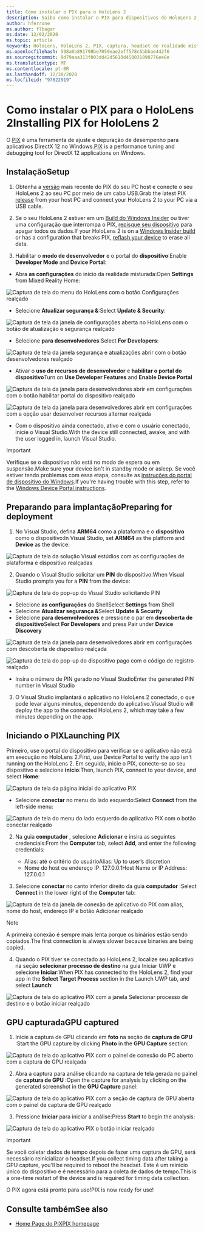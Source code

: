 ```yaml
---
title: Como instalar o PIX para o HoloLens 2
description: Saiba como instalar o PIX para dispositivos do HoloLens 2.
author: hferrone
ms.author: flbagar
ms.date: 12/02/2020
ms.topic: article
keywords: HoloLens, HoloLens 2, PIX, captura, headset de realidade misturada, headset de realidade mista do Windows, headset da realidade virtual
ms.openlocfilehash: 598a6b891798be7059eae2eff578c6bbbae442f6
ms.sourcegitcommit: 9d79aaa313f003dd42d5610d458031890776ee8e
ms.translationtype: MT
ms.contentlocale: pt-BR
ms.lasthandoff: 12/30/2020
ms.locfileid: "97822919"
---
```

# <a name="installing-pix-for-hololens-2"></a><span data-ttu-id="3280c-104">Como instalar o PIX para o HoloLens 2</span><span class="sxs-lookup"><span data-stu-id="3280c-104">Installing PIX for HoloLens 2</span></span>

<span data-ttu-id="3280c-105">O [PIX](https://devblogs.microsoft.com/pix) é uma ferramenta de ajuste e depuração de desempenho para aplicativos DirectX 12 no Windows.</span><span class="sxs-lookup"><span data-stu-id="3280c-105">[PIX](https://devblogs.microsoft.com/pix) is a performance tuning and debugging tool for DirectX 12 applications on Windows.</span></span> 

## <a name="setup"></a><span data-ttu-id="3280c-106">Instalação</span><span class="sxs-lookup"><span data-stu-id="3280c-106">Setup</span></span>

1. <span data-ttu-id="3280c-107">Obtenha a [versão]( https://devblogs.microsoft.com/pix/download) mais recente do PIX do seu PC host e conecte o seu HoloLens 2 ao seu PC por meio de um cabo USB.</span><span class="sxs-lookup"><span data-stu-id="3280c-107">Grab the latest PIX [release]( https://devblogs.microsoft.com/pix/download) from your host PC and connect your HoloLens 2 to your PC via a USB cable.</span></span>

2. <span data-ttu-id="3280c-108">Se o seu HoloLens 2 estiver em um [Build do Windows Insider](https://insider.windows.com) ou tiver uma configuração que interrompa o PIX,  [repisque seu dispositivo](https://docs.microsoft.com/hololens/hololens-recovery) para apagar todos os dados.</span><span class="sxs-lookup"><span data-stu-id="3280c-108">If your HoloLens 2 is on a [Windows Insider build](https://insider.windows.com) or has a configuration that breaks PIX,  [reflash your device](https://docs.microsoft.com/hololens/hololens-recovery) to erase all data.</span></span>

3. <span data-ttu-id="3280c-109">Habilitar o **modo de desenvolvedor** e o portal do **dispositivo**:</span><span class="sxs-lookup"><span data-stu-id="3280c-109">Enable **Developer Mode** and **Device Portal**:</span></span>

* <span data-ttu-id="3280c-110">Abra **as configurações** do início da realidade misturada:</span><span class="sxs-lookup"><span data-stu-id="3280c-110">Open **Settings** from Mixed Reality Home:</span></span>

![Captura de tela do menu do HoloLens com o botão Configurações realçado](images/pix-img-01.jpg)

* <span data-ttu-id="3280c-112">Selecione **Atualizar segurança &**:</span><span class="sxs-lookup"><span data-stu-id="3280c-112">Select **Update & Security**:</span></span>

![Captura de tela da janela de configurações aberta no HoloLens com o botão de atualização e segurança realçado](images/pix-img-02.jpg)

* <span data-ttu-id="3280c-114">Selecione **para desenvolvedores**:</span><span class="sxs-lookup"><span data-stu-id="3280c-114">Select **For Developers**:</span></span>

![Captura de tela da janela segurança e atualizações abrir com o botão desenvolvedores realçado](images/pix-img-03.jpg)

* <span data-ttu-id="3280c-116">Ativar o **uso de recursos de desenvolvedor** e **habilitar o portal do dispositivo**</span><span class="sxs-lookup"><span data-stu-id="3280c-116">Turn on **Use Developer Features** and **Enable Device Portal**</span></span>

![Captura de tela da janela para desenvolvedores abrir em configurações com o botão habilitar portal do dispositivo realçado](images/pix-img-04.jpg)

![Captura de tela da janela para desenvolvedores abrir em configurações com a opção usar desenvolver recursos alternar realçada](images/pix-img-05.jpg)

* <span data-ttu-id="3280c-119">Com o dispositivo ainda conectado, ativo e com o usuário conectado, inicie o Visual Studio.</span><span class="sxs-lookup"><span data-stu-id="3280c-119">With the device still connected, awake, and with the user logged in, launch Visual Studio.</span></span>

> [!IMPORTANT]
> <span data-ttu-id="3280c-120">Verifique se o dispositivo não está no modo de espera ou em suspensão.</span><span class="sxs-lookup"><span data-stu-id="3280c-120">Make sure your device isn't in standby mode or asleep.</span></span> <span data-ttu-id="3280c-121">Se você estiver tendo problemas com essa etapa, consulte as [instruções do portal de dispositivo do Windows](https://docs.microsoft.com/windows/mixed-reality/develop/platform-capabilities-and-apis/using-the-windows-device-portal).</span><span class="sxs-lookup"><span data-stu-id="3280c-121">If you're having trouble with this step, refer to the [Windows Device Portal instructions](https://docs.microsoft.com/windows/mixed-reality/develop/platform-capabilities-and-apis/using-the-windows-device-portal).</span></span>

## <a name="preparing-for-deployment"></a><span data-ttu-id="3280c-122">Preparando para implantação</span><span class="sxs-lookup"><span data-stu-id="3280c-122">Preparing for deployment</span></span>

1. <span data-ttu-id="3280c-123">No Visual Studio, defina **ARM64** como a plataforma e o **dispositivo** como o dispositivo:</span><span class="sxs-lookup"><span data-stu-id="3280c-123">In Visual Studio, set **ARM64** as the platform and **Device** as the device:</span></span>

![Captura de tela da solução Visual estúdios com as configurações de plataforma e dispositivo realçadas](images/pix-img-06.png)

2. <span data-ttu-id="3280c-125">Quando o Visual Studio solicitar um **PIN** do dispositivo:</span><span class="sxs-lookup"><span data-stu-id="3280c-125">When Visual Studio prompts you for a **PIN** from the device:</span></span>

![Captura de tela do pop-up do Visual Studio solicitando PIN](images/pix-img-07.png)

* <span data-ttu-id="3280c-127">Selecione **as configurações** do Shell</span><span class="sxs-lookup"><span data-stu-id="3280c-127">Select **Settings** from Shell</span></span>
* <span data-ttu-id="3280c-128">Selecione **Atualizar segurança &**</span><span class="sxs-lookup"><span data-stu-id="3280c-128">Select **Update & Security**</span></span>
* <span data-ttu-id="3280c-129">Selecione **para desenvolvedores** e pressione o par em **descoberta de dispositivo**</span><span class="sxs-lookup"><span data-stu-id="3280c-129">Select **For Developers** and press Pair under **Device Discovery**</span></span> 

![Captura de tela da janela para desenvolvedores abrir em configurações com descoberta de dispositivo realçada](images/pix-img-08.jpg)

![Captura de tela do pop-up do dispositivo pago com o código de registro realçado](images/pix-img-09.jpg)

* <span data-ttu-id="3280c-132">Insira o número de PIN gerado no Visual Studio</span><span class="sxs-lookup"><span data-stu-id="3280c-132">Enter the generated PIN number in Visual Studio</span></span>

3. <span data-ttu-id="3280c-133">O Visual Studio implantará o aplicativo no HoloLens 2 conectado, o que pode levar alguns minutos, dependendo do aplicativo.</span><span class="sxs-lookup"><span data-stu-id="3280c-133">Visual Studio will deploy the app to the connected HoloLens 2, which may take a few minutes depending on the app.</span></span>

## <a name="launching-pix"></a><span data-ttu-id="3280c-134">Iniciando o PIX</span><span class="sxs-lookup"><span data-stu-id="3280c-134">Launching PIX</span></span>

<span data-ttu-id="3280c-135">Primeiro, use o portal do dispositivo para verificar se o aplicativo não está em execução no HoloLens 2.</span><span class="sxs-lookup"><span data-stu-id="3280c-135">First, use Device Portal to verify the app isn't running on the HoloLens 2.</span></span> <span data-ttu-id="3280c-136">Em seguida, inicie o PIX, conecte-se ao seu dispositivo e selecione **início**:</span><span class="sxs-lookup"><span data-stu-id="3280c-136">Then, launch PIX, connect to your device, and select **Home**:</span></span>

![Captura de tela da página inicial do aplicativo PIX](images/pix-img-10.png)

* <span data-ttu-id="3280c-138">Selecione **conectar** no menu do lado esquerdo:</span><span class="sxs-lookup"><span data-stu-id="3280c-138">Select **Connect** from the left-side menu:</span></span>

![Captura de tela do menu do lado esquerdo do aplicativo PIX com o botão conectar realçado](images/pix-img-11.png)

2. <span data-ttu-id="3280c-140">Na guia **computador** , selecione **Adicionar** e insira as seguintes credenciais:</span><span class="sxs-lookup"><span data-stu-id="3280c-140">From the **Computer** tab, select **Add**, and enter the following credentials:</span></span>
    * <span data-ttu-id="3280c-141">Alias: até o critério do usuário</span><span class="sxs-lookup"><span data-stu-id="3280c-141">Alias: Up to user’s discretion</span></span>
    * <span data-ttu-id="3280c-142">Nome do host ou endereço IP: 127.0.0.1</span><span class="sxs-lookup"><span data-stu-id="3280c-142">Host Name or IP Address: 127.0.0.1</span></span>

3. <span data-ttu-id="3280c-143">Selecione **conectar** no canto inferior direito da guia **computador** :</span><span class="sxs-lookup"><span data-stu-id="3280c-143">Select **Connect** in the lower right of the **Computer** tab:</span></span>

![Captura de tela da janela de conexão de aplicativo do PIX com alias, nome do host, endereço IP e botão Adicionar realçado](images/pix-img-12.png)

> [!NOTE]
> <span data-ttu-id="3280c-145">A primeira conexão é sempre mais lenta porque os binários estão sendo copiados.</span><span class="sxs-lookup"><span data-stu-id="3280c-145">The first connection is always slower because binaries are being copied.</span></span>

4. <span data-ttu-id="3280c-146">Quando o PIX tiver se conectado ao HoloLens 2, localize seu aplicativo na seção **selecionar processo de destino** na guia Iniciar UWP e selecione **Iniciar**:</span><span class="sxs-lookup"><span data-stu-id="3280c-146">When PIX has connected to the HoloLens 2, find your app in the **Select Target Process** section in the Launch UWP tab, and select **Launch**:</span></span>

![Captura de tela do aplicativo PIX com a janela Selecionar processo de destino e o botão iniciar realçado](images/pix-img-13.png)

## <a name="gpu-captured"></a><span data-ttu-id="3280c-148">GPU capturada</span><span class="sxs-lookup"><span data-stu-id="3280c-148">GPU captured</span></span>

1. <span data-ttu-id="3280c-149">Inicie a captura de GPU clicando em **foto** na seção de **captura de GPU** :</span><span class="sxs-lookup"><span data-stu-id="3280c-149">Start the GPU capture by clicking **Photo** in the **GPU Capture** section:</span></span>

![Captura de tela do aplicativo PIX com o painel de conexão do PC aberto com a captura de GPU realçada](images/pix-img-14.png)

2. <span data-ttu-id="3280c-151">Abra a captura para análise clicando na captura de tela gerada no painel de **captura de GPU** :</span><span class="sxs-lookup"><span data-stu-id="3280c-151">Open the capture for analysis by clicking on the generated screenshot in the **GPU Capture** panel:</span></span>

![Captura de tela do aplicativo PIX com a seção de captura de GPU aberta com o painel de captura de GPU realçado](images/pix-img-15.png)

3. <span data-ttu-id="3280c-153">Pressione **Iniciar** para iniciar a análise:</span><span class="sxs-lookup"><span data-stu-id="3280c-153">Press **Start** to begin the analysis:</span></span>

![Captura de tela do aplicativo PIX o botão iniciar realçado](images/pix-img-16.png)

> [!IMPORTANT]
> <span data-ttu-id="3280c-155">Se você coletar dados de tempo depois de fazer uma captura de GPU, será necessário reinicializar o headset.</span><span class="sxs-lookup"><span data-stu-id="3280c-155">If you collect timing data after taking a GPU capture, you'll be required to reboot the headset.</span></span> <span data-ttu-id="3280c-156">Este é um reinício único do dispositivo e é necessário para a coleta de dados de tempo.</span><span class="sxs-lookup"><span data-stu-id="3280c-156">This is a one-time restart of the device and is required for timing data collection.</span></span>

<span data-ttu-id="3280c-157">O PIX agora está pronto para uso!</span><span class="sxs-lookup"><span data-stu-id="3280c-157">PIX is now ready for use!</span></span>

## <a name="see-also"></a><span data-ttu-id="3280c-158">Consulte também</span><span class="sxs-lookup"><span data-stu-id="3280c-158">See also</span></span>
* [<span data-ttu-id="3280c-159">Home Page do PIX</span><span class="sxs-lookup"><span data-stu-id="3280c-159">PIX homepage</span></span>](https://devblogs.microsoft.com/pix)